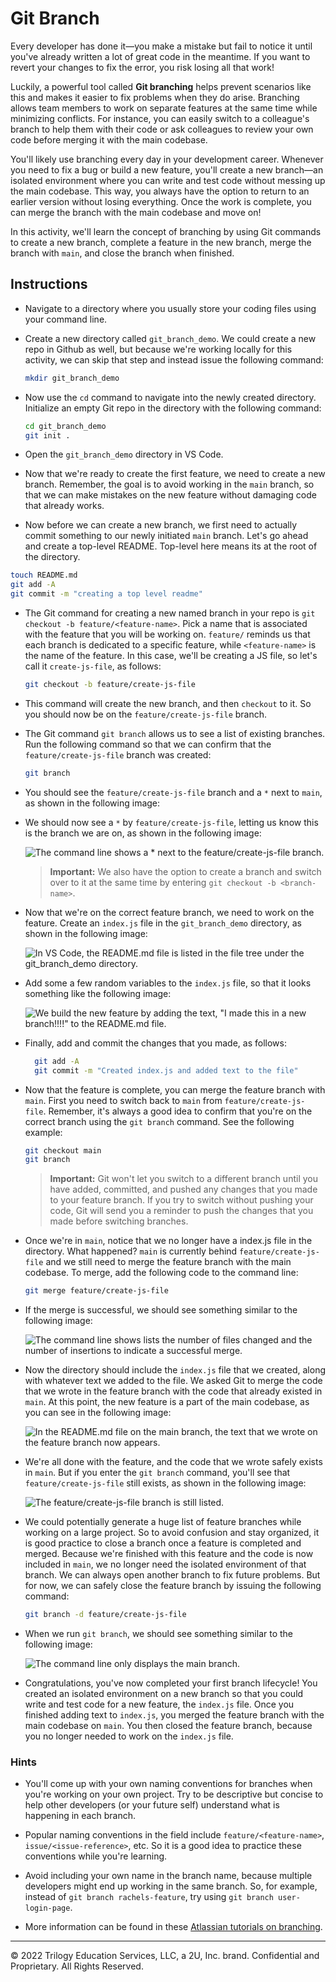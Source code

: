 # Git Branch

Every developer has done it&mdash;you make a mistake but fail to notice it until you've already written a lot of great code in the meantime. If you want to revert your changes to fix the error, you risk losing all that work!

Luckily, a powerful tool called **Git branching** helps prevent scenarios like this and makes it easier to fix problems when they do arise. Branching allows team members to work on separate features at the same time while minimizing conflicts. For instance, you can easily switch to a colleague's branch to help them with their code or ask colleagues to review your own code before merging it with the main codebase.

You'll likely use branching every day in your development career. Whenever you need to fix a bug or build a new feature, you'll create a new branch&mdash;an isolated environment where you can write and test code without messing up the main codebase. This way, you always have the option to return to an earlier version without losing everything. Once the work is complete, you can merge the branch with the main codebase and move on!

In this activity, we'll learn the concept of branching by using Git commands to create a new branch, complete a feature in the new branch, merge the branch with `main`, and close the branch when finished.

## Instructions

* Navigate to a directory where you usually store your coding files using your command line.

* Create a new directory called `git_branch_demo`. We could create a new repo in Github as well, but because we're working locally for this activity, we can skip that step and instead issue the following command:

  ```bash
  mkdir git_branch_demo
  ```

* Now use the `cd` command to navigate into the newly created directory. Initialize an empty Git repo in the directory with the following command:

  ```bash
  cd git_branch_demo
  git init .
  ```

* Open the `git_branch_demo` directory in VS Code.

* Now that we're ready to create the first feature, we need to create a new branch. Remember, the goal is to avoid working in the `main` branch, so that we can make mistakes on the new feature without damaging code that already works.

* Now before we can create a new branch, we first need to actually commit something to our newly initiated `main` branch. Let's go ahead and create a top-level README. Top-level here means its at the root of the directory.

```bash
touch README.md
git add -A
git commit -m "creating a top level readme"
```

* The Git command for creating a new named branch in your repo is `git checkout -b feature/<feature-name>`. Pick a name that is associated with the feature that you will be working on. `feature/` reminds us that each branch is dedicated to a specific feature, while `<feature-name>` is the name of the feature. In this case, we'll be creating a JS file, so let's call it `create-js-file`, as follows:

  ```bash
  git checkout -b feature/create-js-file
  ```

* This command will create the new branch, and then `checkout` to it. So you should now be on the `feature/create-js-file` branch.

* The Git command `git branch` allows us to see a list of existing branches. Run the following command so that we can confirm that the `feature/create-js-file` branch was created:

  ```bash
  git branch
  ```

* You should see the `feature/create-js-file` branch and a `*` next to `main`, as shown in the following image:

* We should now see a `*` by `feature/create-js-file`, letting us know this is the branch we are on, as shown in the following image:

  ![The command line shows a * next to the feature/create-js-file branch.](./Images/02-switch-branch.png)

  > **Important:** We also have the option to create a branch and switch over to it at the same time by entering `git checkout -b <branch-name>`.

* Now that we're on the correct feature branch, we need to work on the feature. Create an `index.js` file in the `git_branch_demo` directory, as shown in the following image:

  ![In VS Code, the README.md file is listed in the file tree under the git_branch_demo directory.](./Images/03-index-js.png)

* Add some a few random variables to the `index.js` file, so that it looks something like the following image:

  ![We build the new feature by adding the text, "I made this in a new branch!!!!" to the README.md file.](./Images/04-new-variables.png)

* Finally, add and commit the changes that you made, as follows:

  ```bash
    git add -A
    git commit -m "Created index.js and added text to the file"
    ```

* Now that the feature is complete, you can merge the feature branch with `main`. First you need to switch back to `main` from `feature/create-js-file`. Remember, it's always a good idea to confirm that you're on the correct branch using the `git branch` command. See the following example:

  ```bash
  git checkout main
  git branch
  ```

  > **Important:** Git won't let you switch to a different branch until you have added, committed, and pushed any changes that you made to your feature branch. If you try to switch without pushing your code, Git will send you a reminder to push the changes that you made before switching branches.

* Once we're in `main`, notice that we no longer have a index.js file in the directory. What happened? `main` is currently behind `feature/create-js-file` and we still need to merge the feature branch with the main codebase. To merge, add the following code to the command line:

  ```bash
  git merge feature/create-js-file
  ```

* If the merge is successful, we should see something similar to the following image:

  ![The command line shows lists the number of files changed and the number of insertions to indicate a successful merge.](./Images/05-merge.png)

* Now the directory should include the `index.js` file that we created, along with whatever text we added to the file. We asked Git to merge the code that we wrote in the feature branch with the code that already existed in `main`. At this point, the new feature is a part of the main codebase, as you can see in the following image:

  ![In the README.md file on the main branch, the text that we wrote on the feature branch now appears.](./Images/06-success-merge.png)

* We're all done with the feature, and the code that we wrote safely exists in `main`. But if you enter the `git branch` command, you'll see that `feature/create-js-file` still exists, as shown in the following image:

  ![The feature/create-js-file branch is still listed.](./Images/07-still-exists.png)

* We could potentially generate a huge list of feature branches while working on a large project. So to avoid confusion and stay organized, it is good practice to close a branch once a feature is completed and merged. Because we're finished with this feature and the code is now included in `main`, we no longer need the isolated environment of that branch. We can always open another branch to fix future problems. But for now, we can safely close the feature branch by issuing the following command:

  ```bash
  git branch -d feature/create-js-file
  ```

* When we run `git branch`, we should see something similar to the following image:

  ![The command line only displays the main branch.](./Images/08-deleted-branch.png)

* Congratulations, you've now completed your first branch lifecycle! You created an isolated environment on a new branch so that you could write and test code for a new feature, the `index.js` file. Once you finished adding text to `index.js`, you merged the feature branch with the main codebase on `main`. You then closed the feature branch, because you no longer needed to work on the `index.js` file.

### Hints

* You'll come up with your own naming conventions for branches when you're working on your own project. Try to be descriptive but concise to help other developers (or your future self) understand what is happening in each branch.

* Popular naming conventions in the field include `feature/<feature-name>`, `issue/<issue-reference>`, etc. So it is a good idea to practice these conventions while you're learning.

* Avoid including your own name in the branch name, because multiple developers might end up working in the same branch. So, for example, instead of `git branch rachels-feature`, try using `git branch user-login-page`.

* More information can be found in these [Atlassian tutorials on branching](https://www.atlassian.com/git/tutorials/using-branches).

---

© 2022 Trilogy Education Services, LLC, a 2U, Inc. brand. Confidential and Proprietary. All Rights Reserved.
